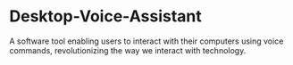# Desktop-Voice-Assistant
A software tool enabling users to interact with their computers using voice commands, revolutionizing the way we interact with technology.
